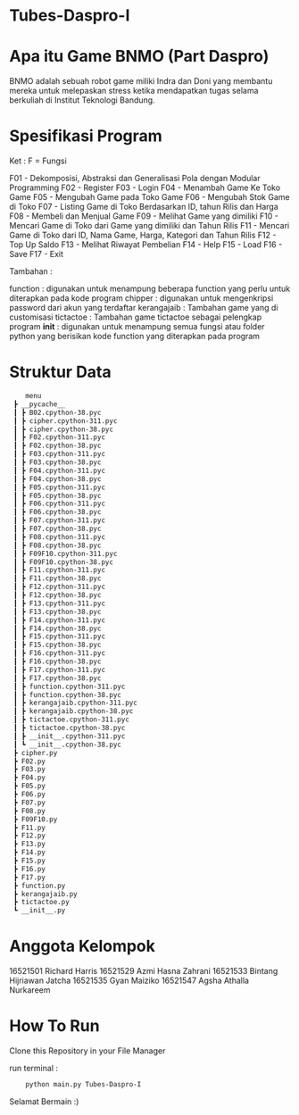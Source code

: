 # Tubes-Daspro-I

# Apa itu Game BNMO (Part Daspro)

BNMO adalah sebuah robot game miliki Indra dan Doni yang membantu mereka untuk melepaskan stress ketika mendapatkan tugas selama berkuliah di Institut Teknologi Bandung.

# Spesifikasi Program

Ket : F = Fungsi

F01 - Dekomposisi, Abstraksi dan Generalisasi Pola dengan Modular Programming
F02 - Register
F03 - Login
F04 - Menambah Game Ke Toko Game
F05 - Mengubah Game pada Toko Game
F06 - Mengubah Stok Game di Toko
F07 - Listing Game di Toko Berdasarkan ID, tahun Rilis dan Harga
F08 - Membeli dan Menjual Game
F09 - Melihat Game yang dimiliki
F10 - Mencari Game di Toko dari Game yang dimiliki dan Tahun Rilis
F11 - Mencari Game di Toko dari ID, Nama Game, Harga, Kategori dan Tahun Rilis
F12 - Top Up Saldo
F13 - Melihat Riwayat Pembelian
F14 - Help
F15 - Load
F16 - Save
F17 - Exit

Tambahan :

function : digunakan untuk menampung beberapa function yang perlu untuk diterapkan pada kode program
chipper : digunakan untuk mengenkripsi password dari akun yang terdaftar
kerangajaib : Tambahan game yang di customisasi
tictactoe : Tambahan game tictactoe sebagai pelengkap program
**init** : digunakan untuk menampung semua fungsi atau folder python yang berisikan kode function yang diterapkan pada program

# Struktur Data

```bash
    menu
 ┣ __pycache__
 ┃ ┣ B02.cpython-38.pyc
 ┃ ┣ cipher.cpython-311.pyc
 ┃ ┣ cipher.cpython-38.pyc
 ┃ ┣ F02.cpython-311.pyc
 ┃ ┣ F02.cpython-38.pyc
 ┃ ┣ F03.cpython-311.pyc
 ┃ ┣ F03.cpython-38.pyc
 ┃ ┣ F04.cpython-311.pyc
 ┃ ┣ F04.cpython-38.pyc
 ┃ ┣ F05.cpython-311.pyc
 ┃ ┣ F05.cpython-38.pyc
 ┃ ┣ F06.cpython-311.pyc
 ┃ ┣ F06.cpython-38.pyc
 ┃ ┣ F07.cpython-311.pyc
 ┃ ┣ F07.cpython-38.pyc
 ┃ ┣ F08.cpython-311.pyc
 ┃ ┣ F08.cpython-38.pyc
 ┃ ┣ F09F10.cpython-311.pyc
 ┃ ┣ F09F10.cpython-38.pyc
 ┃ ┣ F11.cpython-311.pyc
 ┃ ┣ F11.cpython-38.pyc
 ┃ ┣ F12.cpython-311.pyc
 ┃ ┣ F12.cpython-38.pyc
 ┃ ┣ F13.cpython-311.pyc
 ┃ ┣ F13.cpython-38.pyc
 ┃ ┣ F14.cpython-311.pyc
 ┃ ┣ F14.cpython-38.pyc
 ┃ ┣ F15.cpython-311.pyc
 ┃ ┣ F15.cpython-38.pyc
 ┃ ┣ F16.cpython-311.pyc
 ┃ ┣ F16.cpython-38.pyc
 ┃ ┣ F17.cpython-311.pyc
 ┃ ┣ F17.cpython-38.pyc
 ┃ ┣ function.cpython-311.pyc
 ┃ ┣ function.cpython-38.pyc
 ┃ ┣ kerangajaib.cpython-311.pyc
 ┃ ┣ kerangajaib.cpython-38.pyc
 ┃ ┣ tictactoe.cpython-311.pyc
 ┃ ┣ tictactoe.cpython-38.pyc
 ┃ ┣ __init__.cpython-311.pyc
 ┃ ┗ __init__.cpython-38.pyc
 ┣ cipher.py
 ┣ F02.py
 ┣ F03.py
 ┣ F04.py
 ┣ F05.py
 ┣ F06.py
 ┣ F07.py
 ┣ F08.py
 ┣ F09F10.py
 ┣ F11.py
 ┣ F12.py
 ┣ F13.py
 ┣ F14.py
 ┣ F15.py
 ┣ F16.py
 ┣ F17.py
 ┣ function.py
 ┣ kerangajaib.py
 ┣ tictactoe.py
 ┗ __init__.py
```

# Anggota Kelompok

16521501 Richard Harris
16521529 Azmi Hasna Zahrani
16521533 Bintang Hijriawan Jatcha
16521535 Gyan Maiziko
16521547 Agsha Athalla Nurkareem

# How To Run

Clone this Repository in your File Manager

run terminal :

```bash
    python main.py Tubes-Daspro-I
```

Selamat Bermain :)
